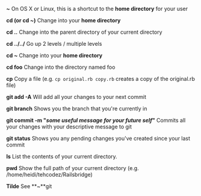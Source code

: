 **~** On OS X or Linux, this is a shortcut to the **home directory** for your user

**cd (or cd ~)** Change into your **home directory**

**cd ..** Change into the parent directory of your current directory

**cd ../../** Go up 2 levels / multiple levels

**cd ~** Change into your **home directory**

**cd foo** Change into the directory named foo

**cp** Copy a file (e.g. `cp original.rb copy.rb` creates a copy of the original.rb file)

**git add -A** Will add all your changes to your next commit

**git branch** Shows you the branch that you're currently in

**git commit -m "<i>some useful message for your future self</i>"** Commits all your changes with your descriptive message to git

**git status** Shows you any pending changes you've created since your last commit

**ls** List the contents of your current directory.

**pwd** Show the full path of your current directory (e.g. /home/heidi/tehcodez/Railsbridge)

**Tilde** See **~**git